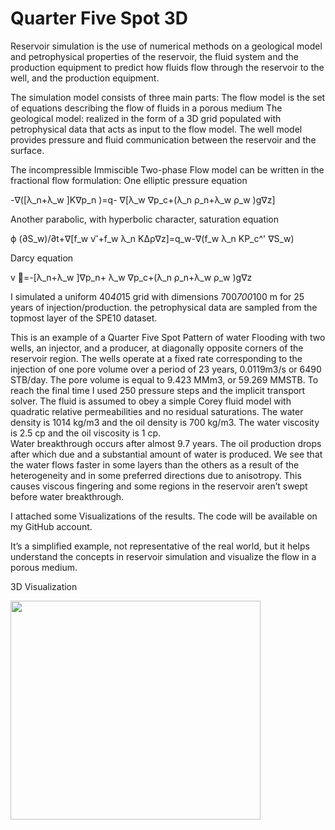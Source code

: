 # Quarter Five Spot 3D


Reservoir simulation is the use of numerical methods on a geological model and petrophysical properties of the reservoir, the fluid system and the production equipment to predict how fluids flow through the reservoir to the well, and the production equipment.

The simulation model consists of three main parts:
	The flow model is the set of equations describing the flow of fluids in a porous medium 
	The geological model: realized in the form of a 3D grid populated with petrophysical data that acts as input to the flow model.
	The well model provides pressure and fluid communication between the reservoir and the surface.
 
The incompressible Immiscible Two-phase Flow model can be written in  the fractional flow formulation:
One elliptic pressure equation

-∇([λ_n+λ_w ]K∇p_n )=q- ∇[λ_w ∇p_c+(λ_n ρ_n+λ_w ρ_w )g∇z]

Another parabolic, with hyperbolic character, saturation equation

ϕ (∂S_w)/∂t+∇[f_w v ⃗+f_w λ_n KΔρ∇z]=q_w-∇(f_w λ_n KP_c^' ∇S_w)

Darcy equation

v ⃗=-[λ_n+λ_w ]∇p_n+ λ_w ∇p_c+(λ_n ρ_n+λ_w ρ_w )g∇z


I simulated a uniform 40*40*15 grid with dimensions 700*700*100 m for 25 years of injection/production. the petrophysical data are sampled from the topmost layer of the SPE10 dataset.

This is an example of a Quarter Five Spot Pattern of water Flooding with two wells, an injector, and a producer, at diagonally opposite corners of the reservoir region. The wells operate at a fixed rate corresponding to the injection of one pore volume over a period of 23 years, 0.0119m3/s or 6490 STB/day. The pore volume is equal to 9.423 MMm3, or 59.269 MMSTB. To reach the final time I used 250 pressure steps and the implicit transport solver. The fluid is assumed to obey a simple Corey fluid model with quadratic relative permeabilities and no residual saturations. The water density is 1014 kg/m3 and the oil density is 700 kg/m3. The water viscosity is 2.5 cp and the oil viscosity is 1 cp.  
Water breakthrough occurs after almost 9.7 years. The oil production drops after which due and a substantial amount of water is produced.
We see that the water flows faster in some layers than the others as a result of the heterogeneity and in some preferred directions due to anisotropy. This causes viscous fingering and some regions in the reservoir aren’t swept before water breakthrough.

I attached some Visualizations of the results. The code will be available on my GitHub account.

It’s a simplified example, not representative of the real world, but it helps understand the concepts in reservoir simulation and visualize the flow in a porous medium.

3D Visualization

<img src="https://github.com/Mahmoud899/QuarterFiveSpot3D/blob/master/Flood.gif" width="400" height="350" /> <img/>



